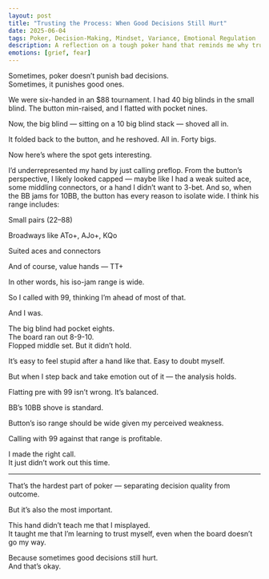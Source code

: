 ```yaml
---
layout: post
title: "Trusting the Process: When Good Decisions Still Hurt"
date: 2025-06-04
tags: Poker, Decision-Making, Mindset, Variance, Emotional Regulation
description: A reflection on a tough poker hand that reminds me why trusting sound logic — not results — is the real mark of growth.
emotions: [grief, fear]
---
```


Sometimes, poker doesn’t punish bad decisions.  
Sometimes, it punishes good ones.

We were six-handed in an $88 tournament. I had 40 big blinds in the small blind. The button min-raised, and I flatted with pocket nines.

Now, the big blind — sitting on a 10 big blind stack — shoved all in.

It folded back to the button, and he reshoved. All in. Forty bigs.

Now here’s where the spot gets interesting.

I’d underrepresented my hand by just calling preflop. From the button’s perspective, I likely looked capped — maybe like I had a weak suited ace, some middling connectors, or a hand I didn’t want to 3-bet. And so, when the BB jams for 10BB, the button has every reason to isolate wide. I think his range includes:

Small pairs (22–88)

Broadways like ATo+, AJo+, KQo

Suited aces and connectors

And of course, value hands — TT+

In other words, his iso-jam range is wide.

So I called with 99, thinking I’m ahead of most of that.

And I was.

The big blind had pocket eights.  
The board ran out 8-9-10.  
Flopped middle set. But it didn’t hold.

It’s easy to feel stupid after a hand like that. Easy to doubt myself.

But when I step back and take emotion out of it — the analysis holds.

Flatting pre with 99 isn’t wrong. It’s balanced.

BB’s 10BB shove is standard.

Button’s iso range should be wide given my perceived weakness.

Calling with 99 against that range is profitable.

I made the right call.  
It just didn’t work out this time.

---

That’s the hardest part of poker — separating decision quality from outcome.

But it’s also the most important.

This hand didn’t teach me that I misplayed.  
It taught me that I’m learning to trust myself, even when the board doesn’t go my way.

Because sometimes good decisions still hurt.  
And that’s okay.
